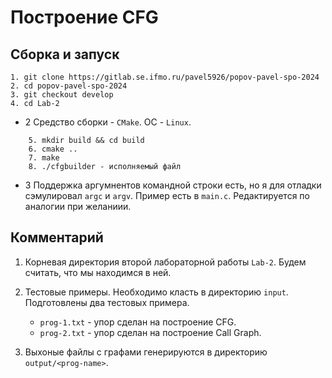 # Построение CFG
## Сборка и запуск
 
```
1. git clone https://gitlab.se.ifmo.ru/pavel5926/popov-pavel-spo-2024 
2. cd popov-pavel-spo-2024
3. git checkout develop
4. cd Lab-2
```
- 2 Средство сборки - `CMake`. ОС - `Linux`.
```
    5. mkdir build && cd build
    6. cmake ..
    7. make
    8. ./cfgbuilder - исполняемый файл
```
- 3 Поддержка аргумнентов командной строки есть, но я для отладки сэмулировал `argc` и `argv`. Пример есть в `main.c`. Редактируется по аналогии при желаниии. 

## Комментарий
1. Корневая директория второй лабораторной работы `Lab-2`. Будем считать, что мы находимся в ней.

2. Тестовые примеры. Необходимо класть в директорию `input`. Подготовлены два тестовых примера. 
    - `prog-1.txt` - упор сделан на построение CFG.
    - `prog-2.txt` - упор сделан на построение Call Graph.
3. Выхоные файлы с графами генерируются в директорию `output/<prog-name>`.